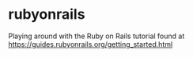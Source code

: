 # rubyonrails
Playing around with the Ruby on Rails tutorial found at https://guides.rubyonrails.org/getting_started.html
